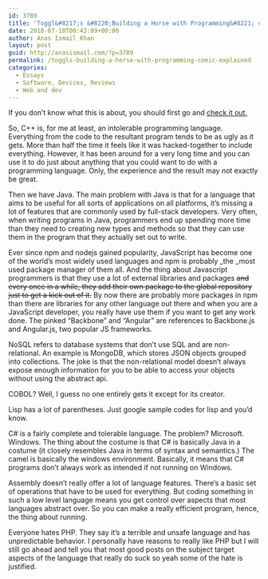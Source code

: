 ```yaml
---
id: 3789
title: 'Toggl&#8217;s &#8220;Building a Horse with Programming&#8221; comic explained'
date: 2018-07-10T00:43:09+00:00
author: Anas Ismail Khan
layout: post
guid: http://anasismail.com/?p=3789
permalink: /toggls-building-a-horse-with-programming-comic-explained
categories:
  - Essays
  - Software, Devices, Reviews
  - Web and dev
---
```

If you don&#8217;t know what this is about, you should first go and [check it out.](https://blog.toggl.com/build-horse-programming/)

So, C++ is, for me at least, an intolerable programming language. Everything from the code to the resultant program tends to be as ugly as it gets. More than half the time it feels like it was hacked-together to include everything. However, it has been around for a very long time and you can use it to do just about anything that you could want to do with a programming language. Only, the experience and the result may not exactly be great.

Then we have Java. The main problem with Java is that for a language that aims to be useful for all sorts of applications on all platforms, it&#8217;s missing a lot of features that are commonly used by full-stack developers. Very often, when writing programs in Java, programmers end up spending more time than they need to creating new types and methods so that they can use them in the program that they actually set out to write.

Ever since npm and nodejs gained popularity, JavaScript has become one of the world&#8217;s most widely used languages and npm is probably _the _most used package manager of them all. And the thing about Javascript programmers is that they use a lot of external libraries and packages <del>and every once in a while, they add their own package to the global repository just to get a kick out of it.</del> By now there are probably more packages in npm than there are libraries for any other language out there and when you are a JavaScript developer, you really have use them if you want to get any work done. The pinked &#8220;Backbone&#8221; and &#8220;Angular&#8221; are references to Backbone.js and Angular.js, two popular JS frameworks.

NoSQL refers to database systems that don&#8217;t use SQL and are non-relational. An example is MongoDB, which stores JSON objects grouped into collections. The joke is that the non-relational model doesn&#8217;t always expose enough information for you to be able to access your objects without using the abstract api.

COBOL? Well, I guess no one entirely gets it except for its creator.

Lisp has a lot of parentheses. Just google sample codes for lisp and you&#8217;d know.

C# is a fairly complete and tolerable language. The problem? Microsoft. Windows. The thing about the costume is that C# is basically Java in a costume (it closely resembles Java in terms of syntax and semantics.) The camel is basically the windows environment. Basically, it means that C# programs don&#8217;t always work as intended if not running on Windows.

Assembly doesn&#8217;t really offer a lot of language features. There&#8217;s a basic set of operations that have to be used for everything. But coding something in such a low level language means you get control over aspects that most languages abstract over. So you can make a really efficient program, hence, the thing about running.

Everyone hates PHP. They say it&#8217;s a terrible and unsafe language and has unpredictable behavior. I personally have reasons to really like PHP but I will still go ahead and tell you that most good posts on the subject target aspects of the language that really do suck so yeah some of the hate is justified.